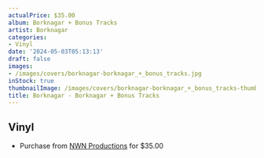 ```yaml
---
actualPrice: $35.00
album: Borknagar + Bonus Tracks
artist: Borknagar
categories:
- Vinyl
date: '2024-05-03T05:13:13'
draft: false
images:
- /images/covers/borknagar-borknagar_+_bonus_tracks.jpg
inStock: true
thumbnailImage: /images/covers/borknagar-borknagar_+_bonus_tracks-thumb.jpg
title: Borknagar - Borknagar + Bonus Tracks
---
```


## Vinyl
* Purchase from [NWN Productions](http://shop.nwnprod.com/index.php?route=product/product&path=75&product_id=48855&sort=pd.name&order=ASC) for $35.00
